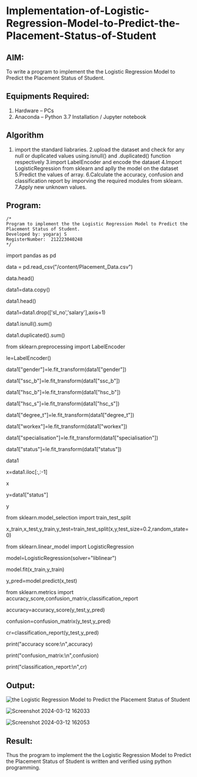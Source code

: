 # Implementation-of-Logistic-Regression-Model-to-Predict-the-Placement-Status-of-Student

## AIM:
To write a program to implement the the Logistic Regression Model to Predict the Placement Status of Student.

## Equipments Required:
1. Hardware – PCs
2. Anaconda – Python 3.7 Installation / Jupyter notebook

## Algorithm
1. import the standard liabraries.
2.upload the dataset and check for any null or duplicated values using.isnull() and .duplicated() function respectively
3.import LabelEncoder and encode the dataset
4.Import LogisticRegression from sklearn and aplly the model on the dataset
5.Predict the values of array.
6.Calculate the accuracy, confusion and classification report by imporving the required modules from sklearn.
7.Apply new unknown values.

## Program:
```
/*
Program to implement the the Logistic Regression Model to Predict the Placement Status of Student.
Developed by: yogaraj S
RegisterNumber:  212223040248
*/
```
import pandas as pd

data = pd.read_csv("/content/Placement_Data.csv")

data.head()

data1=data.copy()

data1.head()

data1=data1.drop(['sl_no','salary'],axis=1)

data1.isnull().sum()

data1.duplicated().sum()

from sklearn.preprocessing import LabelEncoder

le=LabelEncoder()

data1["gender"]=le.fit_transform(data1["gender"])

data1["ssc_b"]=le.fit_transform(data1["ssc_b"])

data1["hsc_b"]=le.fit_transform(data1["hsc_b"])

data1["hsc_s"]=le.fit_transform(data1["hsc_s"])

data1["degree_t"]=le.fit_transform(data1["degree_t"])

data1["workex"]=le.fit_transform(data1["workex"])

data1["specialisation"]=le.fit_transform(data1["specialisation"])

data1["status"]=le.fit_transform(data1["status"])

data1

x=data1.iloc[:,:-1]

x

y=data1["status"]

y

from sklearn.model_selection import train_test_split

x_train,x_test,y_train,y_test=train_test_split(x,y,test_size=0.2,random_state=0)

from sklearn.linear_model import LogisticRegression

model=LogisticRegression(solver="liblinear")

model.fit(x_train,y_train)

y_pred=model.predict(x_test)

from sklearn.metrics import accuracy_score,confusion_matrix,classification_report

accuracy=accuracy_score(y_test,y_pred)

confusion=confusion_matrix(y_test,y_pred)

cr=classification_report(y_test,y_pred)

print("accuracy score:\n",accuracy)

print("confusion_matrix:\n",confusion)

print("classification_report:\n",cr)


## Output:
![the Logistic Regression Model to Predict the Placement Status of Student](sam.png)

![Screenshot 2024-03-12 162033](https://github.com/yogaraj2/Implementation-of-Logistic-Regression-Model-to-Predict-the-Placement-Status-of-Student/assets/153482637/e254d567-3441-43a0-9ba0-4b124150350a)

![Screenshot 2024-03-12 162053](https://github.com/yogaraj2/Implementation-of-Logistic-Regression-Model-to-Predict-the-Placement-Status-of-Student/assets/153482637/6d882639-2a65-49c9-8909-bcf8013c0563)


## Result:
Thus the program to implement the the Logistic Regression Model to Predict the Placement Status of Student is written and verified using python programming.
